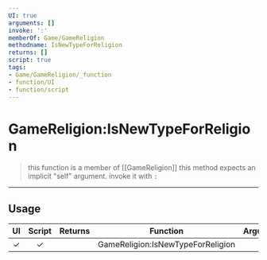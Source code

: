 ```yaml
---
UI: true
arguments: []
invoke: ':'
memberOf: Game/GameReligion
methodname: IsNewTypeForReligion
returns: []
script: true
tags:
- Game/GameReligion/_function
- function/UI
- function/script
---
```

# GameReligion:IsNewTypeForReligion
> this function is a member of [[GameReligion]]
> this method expects an implicit "self" argument. invoke it with `:`
-----
## Usage
|  UI | Script | Returns | Function | Arguments |
|:---:|:------:|-------:|:--------:|:---------|
|✓|✓||GameReligion:IsNewTypeForReligion||
